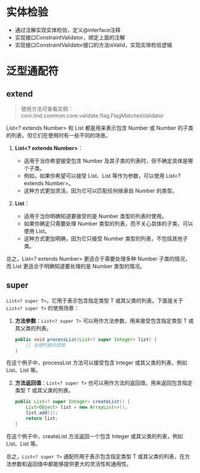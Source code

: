 # 实体检验
* 通过注解实现实体检验，定义@interface注释
* 实现接口ConstraintValidator，绑定上面的注解
* 实现接口ConstraintValidator接口的方法isValid，实现实体检验逻辑

# 泛型通配符
## extend
> 使用方法可查看实例：com.lind.common.core.validate.flag.FlagMatchesValidator

List<? extends Number> 和 List<Number> 都是用来表示包含 Number 或 Number 的子类的列表，但它们在使用时有一些不同的场景。

1. **List<? extends Number>**：
    - 适用于当你希望接受包含 Number 及其子类的列表时，但不确定具体是哪个子类。
    - 例如，如果你希望可以接受 List<Integer>、List<Long> 等作为参数，可以使用 List<? extends Number>。
    - 这种方式更加灵活，因为它可以匹配任何继承自 Number 的类型。

2. **List<Number>**：
    - 适用于当你明确知道要接受的是 Number 类型的列表时使用。
    - 如果你确定只需要处理 Number 类型的列表，而不关心具体的子类，可以使用 List<Number>。
    - 这种方式更加明确，因为它只接受 Number 类型的列表，不包括其他子类。

总之，List<? extends Number> 更适合于需要处理多种 Number 子类的情况，而 List<Number> 更适合于明确知道要处理的是 Number 类型的情况。

## super
`List<? super T>`，它用于表示包含指定类型 T 或其父类的列表。下面是关于 `List<? super T>` 的使用场景：

1. **方法参数**：`List<? super T>` 可以用作方法参数，用来接受包含指定类型 T 或其父类的列表。

   ```java
   public void processList(List<? super Integer> list) {
       // 处理列表的逻辑
   }
   ```
在这个例子中，processList 方法可以接受包含 Integer 或其父类的列表，例如 List<Integer>、List<Number> 等。

2. **方法返回值**：`List<? super T>` 也可以用作方法的返回值，用来返回包含指定类型 T 或其父类的列表。

   ```java
   public List<? super Integer> createList() {
       List<Object> list = new ArrayList<>();
       list.add(1);
       return list;
   }
   ```
在这个例子中，createList 方法返回一个包含 Integer 或其父类的列表，例如 List<Integer>、List<Number> 等。

总之，`List<? super T>` 通配符用于表示包含指定类型 T 或其父类的列表，在方法参数和返回值中都能够提供更大的灵活性和通用性。
